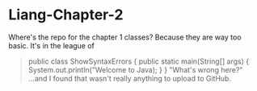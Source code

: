 # Liang-Chapter-2

Where's the repo for the chapter 1 classes? 
Because they are way too basic. It's in the league of 
>  public class ShowSyntaxErrors {
>    public static main(String[] args) {
>      System.out.println("Welcome to Java);
>      }
>    }
> "What's wrong here?"
...and I found that wasn't really anything to upload to GitHub.
